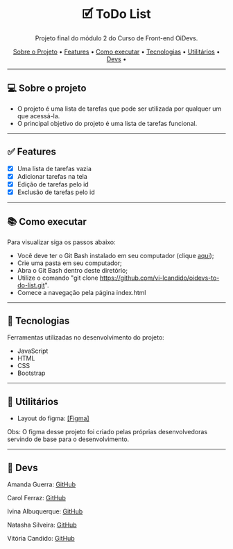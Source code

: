 <h1 align="center">🗹 ToDo List</h1>

<p align="center">Projeto final do módulo 2 do Curso de Front-end OiDevs. </p>

<p align="center">
  <a href="#computer-sobre-o-projeto">Sobre o Projeto</a> •
  <a href="#white_check_mark-features">Features</a> •
  <a href="#books-como-executar">Como executar</a> •
  <a href="#hammer-tecnologias">Tecnologias</a> •
  <a href="#hammer-utilitários">Utilitários</a> •
   <a href="#rocket-devs">Devs</a> •
</p>

---

## :computer: Sobre o projeto

- O projeto é uma lista de tarefas que pode ser utilizada por qualquer um que acessá-la.
- O principal objetivo do projeto é uma lista de tarefas funcional.

---

## :white_check_mark: Features
- [x] Uma lista de tarefas vazia
- [x] Adicionar tarefas na tela
- [x] Edição de tarefas pelo id
- [x] Exclusão de tarefas pelo id

---

## :books: Como executar

Para visualizar siga os passos abaixo: 
- Você deve ter o Git Bash instalado em seu computador (clique <a href="https://git-scm.com/download/win">aqui</a>);
- Crie uma pasta em seu computador;
- Abra o Git Bash dentro deste diretório;
- Utilize o comando "git clone https://github.com/vi-lcandido/oidevs-to-do-list.git".
- Comece a navegação pela página index.html

---

## :hammer: Tecnologias

Ferramentas utilizadas no desenvolvimento do projeto:
- JavaScript
- HTML
- CSS
- Bootstrap

---

## :hammer: Utilitários

- Layout do figma: <a href="https://www.figma.com/file/xJayderpYiZp3eaPx8Xoxs/To-do-OiDevs?node-id=0%3A1&t=bMeWULgXxLTagCH5-0" >[Figma]</a> 

Obs: O figma desse projeto foi criado pelas próprias desenvolvedoras servindo de base para o desenvolvimento.

---

## :rocket: Devs
  <p>Amanda Guerra:  <a href="https://github.com/amaendoas">GitHub</a></p>
  <p>Carol Ferraz: <a href="https://github.com/carolferraz">GitHub</b></sub></a><p> 
   <p>Ivina Albuquerque: <a href="https://github.com/Ivina-als">GitHub</b></sub></a><p> 
  <p>Natasha Silveira: <a href="https://github.com/natashasilveira">GitHub</b></sub></a></p>
  <p>Vitória Candido: <a href="https://github.com/vi-lcandido">GitHub</b></sub></a><p>
